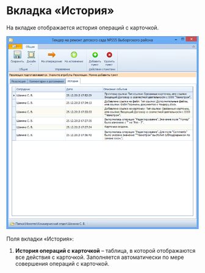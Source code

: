 # Вкладка «История»

На вкладке отображается история операций с карточкой.

![Вкладка «История» карточки Резолюция](img/Card_Resol_History.png "Вкладка «История» карточки Резолюция")

Поля вкладки «История»:

1. **История операций с карточкой** – таблица, в которой отображаются все действия с карточкой. Заполняется автоматически по мере совершения операций с карточкой.